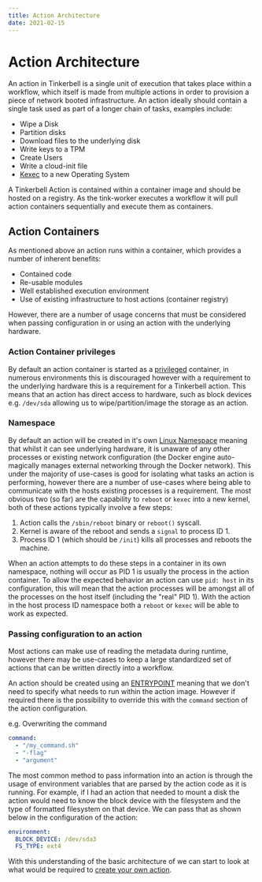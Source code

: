 ```yaml
---
title: Action Architecture
date: 2021-02-15
---
```


# Action Architecture

An action in Tinkerbell is a single unit of execution that takes place within a workflow, which itself is made from multiple actions in order to provision a piece of network booted infrastructure.
An action ideally should contain a single task used as part of a longer chain of tasks, examples include:

- Wipe a Disk
- Partition disks
- Download files to the underlying disk
- Write keys to a TPM
- Create Users
- Write a cloud-init file
- [Kexec] to a new Operating System

A Tinkerbell Action is contained within a container image and should be hosted on a registry.
As the tink-worker executes a workflow it will pull action containers sequentially and execute them as containers.

## Action Containers

As mentioned above an action runs within a container, which provides a number of inherent benefits:

- Contained code
- Re-usable modules
- Well established execution environment
- Use of existing infrastructure to host actions (container registry)

However, there are a number of usage concerns that must be considered when passing configuration in or using an action with the underlying hardware.

### Action Container privileges

By default an action container is started as a [privileged] container, in numerous environments this is discouraged however with a requirement to the underlying hardware this is a requirement for a Tinkerbell action.
This means that an action has direct access to hardware, such as block devices e.g. `/dev/sda` allowing us to wipe/partition/image the storage as an action.

### Namespace

By default an action will be created in it's own [Linux Namespace] meaning that whilst it can see underlying hardware, it is unaware of any other processes or existing network configuration (the Docker engine auto-magically manages external networking through the Docker network).
This under the majority of use-cases is good for isolating what tasks an action is performing, however there are a number of use-cases where being able to communicate with the hosts existing processes is a requirement.
The most obvious two (so far) are the capability to `reboot` or `kexec` into a new kernel, both of these actions typically involve a few steps:

1. Action calls the `/sbin/reboot` binary or `reboot()` syscall.
2. Kernel is aware of the reboot and sends a `signal` to process ID 1.
3. Process ID 1 (which should be `/init`) kills all processes and reboots the machine.

When an action attempts to do these steps in a container in its own namespace, nothing will occur as PID 1 is usually the process in the action container.
To allow the expected behavior an action can use `pid: host` in its configuration, this will mean that the action processes will be amongst all of the processes on the host itself (including the "real" PID 1).
With the action in the host process ID namespace both a `reboot` or `kexec` will be able to work as expected.

### Passing configuration to an action

Most actions can make use of reading the metadata during runtime, however there may be use-cases to keep a large standardized set of actions that can be written directly into a workflow.

An action should be created using an [ENTRYPOINT] meaning that we don't need to specify what needs to run within the action image.
However if required there is the possibility to override this with the `command` section of the action configuration.

e.g. Overwriting the command

```yaml
command:
  - "/my_command.sh"
  - "-flag"
  - "argument"
```

The most common method to pass information into an action is through the usage of environment variables that are parsed by the action code as it is running.
For example, if I had an action that needed to mount a disk the action would need to know the block device with the filesystem and the type of formatted filesystem on that device.
We can pass that as shown below in the configuration of the action:

```yaml
environment:
  BLOCK_DEVICE: /dev/sda3
  FS_TYPE: ext4
```

With this understanding of the basic architecture of we can start to look at what would be required to [create your own action].

[create your own action]: /actions/creating-a-basic-action
[entrypoint]: https://docs.docker.com/engine/reference/builder/#entrypoint
[kexec]: https://wiki.archlinux.org/title/Kexec
[linux namespace]: https://en.wikipedia.org/wiki/Linux_namespaces
[privileged]: https://docs.docker.com/engine/reference/run/#runtime-privilege-and-linux-capabilities
